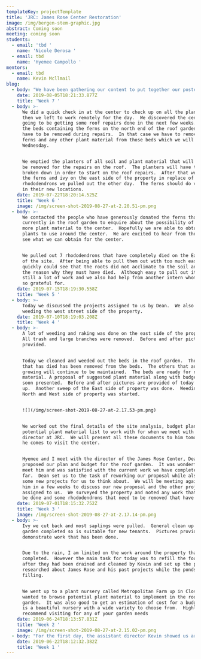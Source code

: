 ```yaml
---
templateKey: projectTemplate
title: 'JRC: James Rose Center Restoration'
image: /img/bergen-stem-graphic.jpg
abstract: Coming soon
meeting: coming soon
students:
  - email: 'tbd '
    name: 'Nicole Derosa '
  - email: tbd
    name: 'Hyemee Campollo '
mentors:
  - email: tbd
    name: Kevin Mcllmail
blog:
  - body: "We have been gathering our content to put together our poster and video for the STEM presentation on August 8th.   We have finished our poster just needs some more editing and pictures.  The video is coming a long; we have to edit some photos before they are ready to be used.  \r\n\nWe continued to work on our STEM presentation.  When we were done making our final touches we reviewed it over and submitted it.\r\n\nWe practiced presenting our project and put together a bullet sheet to make the presentation as smooth as possible.  Tomorrow we will be presenting our project in front of the STEM administration along with other interns. Wish us luck!"
    date: 2019-08-05T18:21:33.877Z
    title: 'Week 7 '
  - body: >-
      We did a quick check in at the center to check up on all the plants and
      then we left to work remotely for the day.  We discovered the center is
      going to be getting some roof repairs done in the next few weeks.  Some of
      the beds containing the ferns on the north end of the roof garden will
      have to be removed during repairs.  In that case we have to remove the
      ferns and any other plant material from those beds which we will be doing
      Wednesday.  


      We emptied the planters of all soil and plant material that will have to
      be removed for the repairs on the roof.  The planters will have to be
      broken down in order to start on the roof repairs.  After that we planted
      the ferns and ivy on the east side of the property in replace of the
      rhododendrons we pulled out the other day.  The ferns should do very well
      in their new locations.
    date: 2019-07-22T18:20:14.525Z
    title: 'Week 6 '
    image: /img/screen-shot-2019-08-27-at-2.20.51-pm.png
  - body: >-
      We contacted the people who have generously donated the ferns that are
      currently in the roof garden to enquire about the possibility of donating
      more plant material to the center.  Hopefully we are able to obtain some
      plants to use around the center.  We are excited to hear from them and to
      see what we can obtain for the center.  


      We pulled out 7 rhododendrons that have completely died on the East side
      of the site.  After being able to pull them out with too much ease, we
      quickly could see that the roots did not acclimate to the soil and that is
      the reason why they must have died.  Although easy to pull out it was
      still a lot of work and we also had help from another intern whom we were
      so grateful for.
    date: 2019-07-15T18:19:30.558Z
    title: 'Week 5 '
  - body: >-
      Today we discussed the projects assigned to us by Dean.  We also continued
      weeding the west street side of the property.
    date: 2019-07-10T18:19:03.208Z
    title: 'Week 4 '
  - body: >-
      A lot of weeding and raking was done on the east side of the property. 
      All trash and large branches were removed.  Before and after pictures
      provided.


      Today we cleaned and weeded out the beds in the roof garden.  The euonymus
      that has died has been removed from the beds.  The others that are still
      growing will continue to be maintained.  The beds are ready for new plant
      material. A proposal of suggested plant material along with budget will be
      soon presented.  Before and after pictures are provided of today’s clean
      up.  Another sweep of the East side of property was done.  Weeding along
      North and West side of property was started.


      ![](/img/screen-shot-2019-08-27-at-2.17.53-pm.png)


      We worked out the final details of the site analysis, budget plan, and
      potential plant material list to work with for when we meet with Dean, the
      director at JRC.  We will present all these documents to him tomorrow when
      he comes to visit the center.


      Hyemee and I meet with the director of the James Rose Center, Dean, and
      proposed our plan and budget for the roof garden.  It was wonderful to
      meet him and was satisfied with the current work we have completed so
      far.  Dean set us to the task of reworking our proposal while also adding
      some new projects for us to think about.  We will be meeting again with
      him in a few weeks to discuss our new proposal and the other projects he
      assigned to us.  We surveyed the property and noted any work that needs to
      be done and some rhododendrons that need to be removed that have died.
    date: 2019-07-01T18:15:32.752Z
    title: 'Week 3 '
    image: /img/screen-shot-2019-08-27-at-2.17.14-pm.png
  - body: >-
      Ivy we cut back and most saplings were pulled.  General clean up of the
      garden completed so is suitable for new tenants.  Pictures provided
      demonstrate work that has been done.


      Due to the rain, I am limited on the work around the property that can be
      completed.  However the main task for today was to refill the fountains
      after they had been drained and cleaned by Kevin and set up the pumps.  I
      researched about James Rose and his past projects while the ponds were
      filling.  


      We went up to a plant nursery called Metropolitan Farm up in Closter.  We
      wanted to browse potential plant material to implement in the roof
      garden.  It was also good to get an estimation of cost for a budget.  It
      is a beautiful nursery with a wide variety to choose from.  Highly
      recommend visiting for any of your garden needs
    date: 2019-06-24T18:13:57.831Z
    title: 'Week 2 '
    image: /img/screen-shot-2019-08-27-at-2.15.02-pm.png
  - body: "For the first day, the assistant director Kevin showed us around the property.  He explained all about the James Rose Center and gave us a tour of the site.  We then discussed the 3 zones that we would have a particular focus on during our internship.  Each zone has it’s own and different tasks and goals to accomplish.\r\r\n\n* **Zone 1- North Garden**\r\n\nThe North Garden is the backyard of the guesthouse.  Ivy is overgrown and in need of cutting back.  Saplings and weeds need to be pulled and raking of area.  New tenants move in July 1st and we plan to coordinate with them to help reach their desired goals for their yard.  \r\n\n* **Zone 2- Roof Garden**\r\n\nThe Roof Garden gets limited sunlight due to all the trees on the property leaving the planting beds moist and with little to no light.  They want to have more plants on the rooftop garden so we have to find suitable plants for the given conditions.  The ferns on the North side are doing well but ivy and Solomon Seal are sparse.  On the South side euonymus was planted in some of the beds.  Few have not adjusted well to the conditions and died out while others seem to be slowly readjusting and making a comeback.\r\n\n* **Zone 3- East Side of Property**\r\n\nThe East side of the property is in need of cleanup.  It needs to be raked and weeded and large fallen branches and trash removed.  Possibly implement more ivy to provide more privacy to the property from the East side."
    date: 2019-06-22T18:12:32.382Z
    title: 'Week 1 '
---
```



